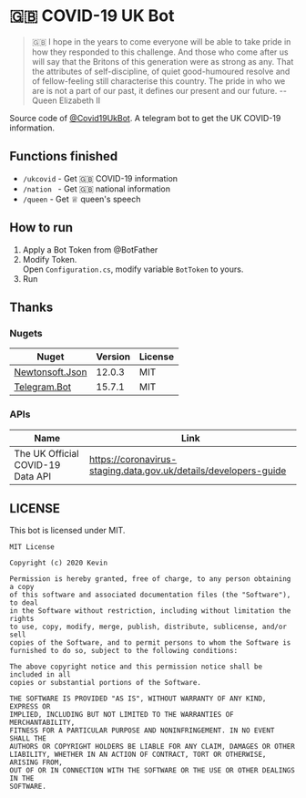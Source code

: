 # 🇬🇧 COVID-19 UK Bot

> 🇬🇧 I hope in the years to come everyone will be able to take pride in how they responded to this challenge. And those who come after us will say that the Britons of this generation were as strong as any. That the attributes of self-discipline, of quiet good-humoured resolve and of fellow-feeling still characterise this country. The pride in who we are is not a part of our past, it defines our present and our future. -- Queen Elizabeth II

Source code of [@Covid19UkBot](https://t.me/Covid19UkBot). A telegram bot to get the UK COVID-19 information.

## Functions finished

- `/ukcovid` - Get 🇬🇧 COVID-19 information
- `/nation ` - Get 🇬🇧 national information
- `/queen`   - Get ♕ queen's speech

## How to run

1. Apply a Bot Token from @BotFather
1. Modify Token.  
   Open `Configuration.cs`, modify variable `BotToken` to yours.
1. Run

## Thanks

### Nugets

| Nuget | Version | License |
| ----- | ------- | ------- |
| [Newtonsoft.Json](https://www.nuget.org/packages/Newtonsoft.Json/) | 12.0.3 | MIT |
| [Telegram.Bot](https://www.nuget.org/packages/Telegram.Bot/) | 15.7.1 | MIT |

### APIs

| Name | Link |
| ---- | ---- |
| The UK Official COVID-19 Data API | <https://coronavirus-staging.data.gov.uk/details/developers-guide> |

## LICENSE

This bot is licensed under MIT.

```
MIT License

Copyright (c) 2020 Kevin

Permission is hereby granted, free of charge, to any person obtaining a copy
of this software and associated documentation files (the "Software"), to deal
in the Software without restriction, including without limitation the rights
to use, copy, modify, merge, publish, distribute, sublicense, and/or sell
copies of the Software, and to permit persons to whom the Software is
furnished to do so, subject to the following conditions:

The above copyright notice and this permission notice shall be included in all
copies or substantial portions of the Software.

THE SOFTWARE IS PROVIDED "AS IS", WITHOUT WARRANTY OF ANY KIND, EXPRESS OR
IMPLIED, INCLUDING BUT NOT LIMITED TO THE WARRANTIES OF MERCHANTABILITY,
FITNESS FOR A PARTICULAR PURPOSE AND NONINFRINGEMENT. IN NO EVENT SHALL THE
AUTHORS OR COPYRIGHT HOLDERS BE LIABLE FOR ANY CLAIM, DAMAGES OR OTHER
LIABILITY, WHETHER IN AN ACTION OF CONTRACT, TORT OR OTHERWISE, ARISING FROM,
OUT OF OR IN CONNECTION WITH THE SOFTWARE OR THE USE OR OTHER DEALINGS IN THE
SOFTWARE.
```


